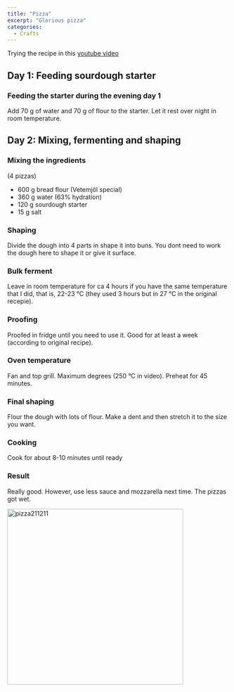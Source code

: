 ```yaml
---
title: "Pizza"
excerpt: "Glorious pizza"
categories:
  - Crafts
---
```


Trying the recipe in this [youtube video](https://www.youtube.com/watch?v=MH-EClQB8As)

## Day 1: Feeding sourdough starter
### Feeding the starter during the evening day 1
Add 70 g of water and 70 g of flour to the starter. Let it rest over night in room temperature.

## Day 2: Mixing, fermenting and shaping
### Mixing the ingredients
(4 pizzas)
- 600 g bread flour (Vetemjöl special)
- 360 g water (63% hydration)
- 120 g sourdough starter
- 15 g salt

### Shaping
Divide the dough into 4 parts in shape it into buns. You dont need to work the dough here to shape it or give it surface. 

### Bulk ferment
Leave in room temperature for ca 4 hours if you have the same temperature that I did, that is, 22-23 &deg;C (they used 3 hours but in 27 &deg;C in the original recepie).

### Proofing
Proofed in fridge until you need to use it. Good for at least a week (according to original recipe).

### Oven temperature 
Fan and top grill. Maximum degrees (250 &deg;C in video). Preheat for 45 minutes.

### Final shaping
Flour the dough with lots of flour. Make a dent and then stretch it to the size you want.

### Cooking
Cook for about 8-10 minutes until ready

### Result
Really good. However, use less sauce and mozzarella next time. The pizzas got wet.

<img src="../../assets/images/pizza211211.jpg" alt="pizza211211" width="400"/>
